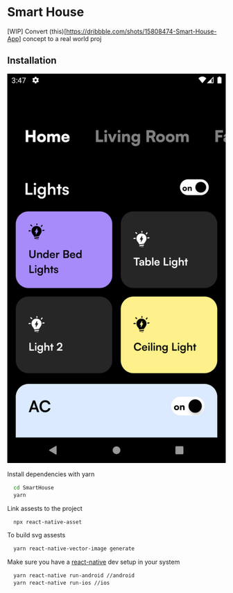 
# Smart House

[WIP] Convert (this)[https://dribbble.com/shots/15808474-Smart-House-App] concept to a real world proj


## Installation


![img](./preivew.png)

Install dependencies with yarn

```bash
  cd SmartHouse
  yarn
```

Link assests to the project
    
```bash
  npx react-native-asset
```

To build svg assests

```bash
  yarn react-native-vector-image generate
```

Make sure you have a [react-native](https://reactnative.dev/docs/environment-setup) dev setup in your system
```bash
  yarn react-native run-android //android
  yarn react-native run-ios //ios
```

